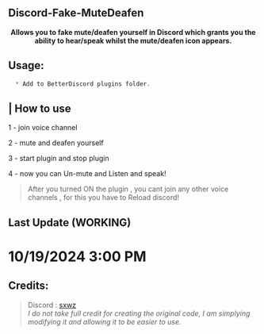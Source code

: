 ## Discord-Fake-MuteDeafen


<p align='center'>
  <b>Allows you to fake mute/deafen yourself in Discord which grants you the ability to hear/speak whilst the mute/deafen icon appears.</b><br>
</p>

##  Usage:
```js
  * Add to BetterDiscord plugins folder.
```

## | How to use
1 - join voice channel

2 - mute and deafen yourself

3 - start plugin and stop plugin

4 - now you can Un-mute and Listen and speak!

 > After you turned ON the plugin , you cant join any other voice channels , for this you have to Reload discord!


## Last Update (WORKING)
# 10/19/2024 3:00 PM 







##  Credits:
 > Discord : [sxwz](https://discord.com/users/1278478118218367099) <br>
 > *I do not take full credit for creating the original code, I am simplying modifying it and allowing it to be easier to use.*
